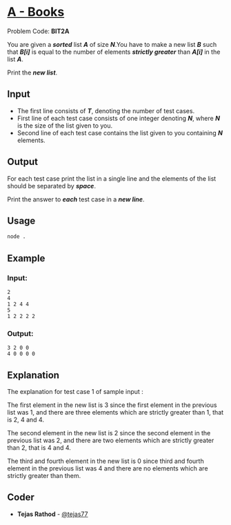 
# [A - Books](https://www.codechef.com/problems/BIT2A)
Problem Code: **BIT2A**

You are given a **_sorted_** list **_A_** of size **_N_**.You have to make a new list **_B_** such that **_B[i]_** is equal to the number of elements **_strictly greater_** than **_A[i]_** in the list **_A_**.

Print the **_new list_**.

## Input

- The first line consists of **_T_**, denoting the number of test cases.
- First line of each test case consists of one integer denoting **_N_**, where **_N_** is the size of the list given to you.
- Second line of each test case contains the list given to you containing **_N_** elements.

## Output

For each test case print the list in a single line and the elements of the list should be separated by **_space_**.

Print the answer to **_each_** test case in a **_new line_**.

## Usage
```sh
node .
```
## Example
### Input:
```
2
4
1 2 4 4
5
1 2 2 2 2
```
### Output:
```
3 2 0 0
4 0 0 0 0
```
## Explanation

The explanation for test case 1 of sample input :

The first element in the new list is 3 since the first element in the previous list was 1, and there are three elements which are strictly greater than 1, that is 2, 4 and 4.

The second element in the new list is 2 since the second element in the previous list was 2, and there are two elements which are strictly greater than 2, that is 4 and 4.

The third and fourth element in the new list is 0 since third and fourth element in the previous list was 4 and there are no elements which are strictly greater than them.

## Coder

* **Tejas Rathod** - [@tejas77](https://github.com/tejas77)
